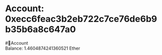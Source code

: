 
Account: 0xecc6feac3b2eb722c7ce76de6b9b35b6a8c647a0
===================================================
  
#📜Account  
Balance: 1.4604874241360521 Ether